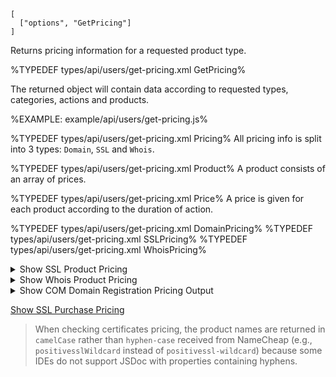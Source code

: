 ```### async getPricing => Pricing
[
  ["options", "GetPricing"]
]
```

Returns pricing information for a requested product type.

%TYPEDEF types/api/users/get-pricing.xml GetPricing%

The returned object will contain data according to requested types, categories, actions and products.

%EXAMPLE: example/api/users/get-pricing.js%

%TYPEDEF types/api/users/get-pricing.xml Pricing%
All pricing info is split into 3 types: `Domain`, `SSL` and `Whois`.

%TYPEDEF types/api/users/get-pricing.xml Product%
A product consists of an array of prices.

%TYPEDEF types/api/users/get-pricing.xml Price%
A price is given for each product according to the duration of action.

%TYPEDEF types/api/users/get-pricing.xml DomainPricing%
%TYPEDEF types/api/users/get-pricing.xml SSLPricing%
%TYPEDEF types/api/users/get-pricing.xml WhoisPricing%

<details>
<summary>Show SSL Product Pricing</summary>

%TYPEDEF types/api/users/pricing/ssl.xml%
</details>

<details>
<summary>Show Whois Product Pricing</summary>

%TYPEDEF types/api/users/pricing/whois.xml%
</details>


<details>
<summary>Show COM Domain Registration Pricing Output</summary>

%FORK-json5 example example/run/users/get-pricing%
</details>

[Show SSL Purchase Pricing](https://github.com/rqt/namecheap/blob/master/ssl-pricing.md)

> When checking certificates pricing, the product names are returned in `camelCase` rather than `hyphen-case` received from NameCheap (e.g., `positivesslWildcard` instead of `positivessl-wildcard`) because some IDEs do not support JSDoc with properties containing hyphens.

<!-- %~ width="15"% -->